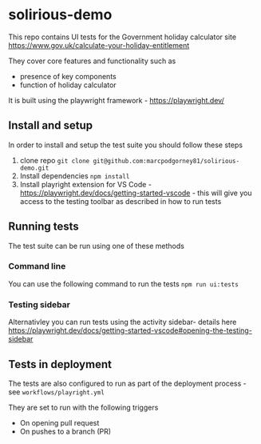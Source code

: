 # solirious-demo 
This repo contains UI tests for the Government holiday calculator site https://www.gov.uk/calculate-your-holiday-entitlement 

They cover core features and functionality such as 
- presence of key components 
- function of holiday calculator 

It is built using the playwright framework - https://playwright.dev/ 

## Install and setup  

In order to install and setup the test suite you should follow these steps 

1. clone repo `git clone git@github.com:marcpodgorney81/solirious-demo.git` 
2. Install dependencies `npm install` 
3. Install playright extension for VS Code - https://playwright.dev/docs/getting-started-vscode - this will give you access to the testing toolbar as described in how to run tests 

## Running tests 

The test suite can be run using one of these methods  

### Command line 

You can use the following command to run the tests `npm run ui:tests` 

### Testing sidebar 

Alternativley you can run tests using the activity sidebar- details here https://playwright.dev/docs/getting-started-vscode#opening-the-testing-sidebar 

## Tests in deployment 

The tests are also configured to run as part of the deployment process - see `workflows/playright.yml` 

They are set to run with the following triggers 

- On opening pull request 
- On pushes to a branch (PR) 

